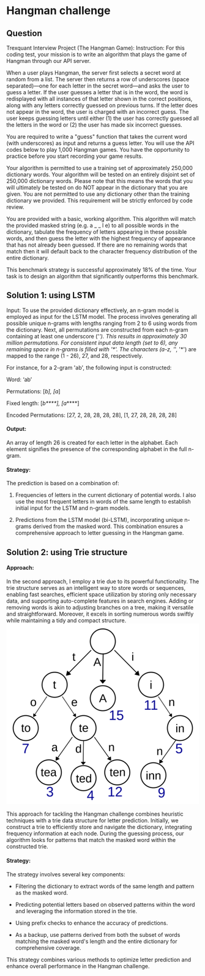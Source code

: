 # Hangman challenge

## Question
Trexquant Interview Project (The Hangman Game):
Instruction:
For this coding test, your mission is to write an algorithm that plays the game of Hangman through our API server.

When a user plays Hangman, the server first selects a secret word at random from a list. The server then returns a row of underscores (space separated)—one for each letter in the secret word—and asks the user to guess a letter. If the user guesses a letter that is in the word, the word is redisplayed with all instances of that letter shown in the correct positions, along with any letters correctly guessed on previous turns. If the letter does not appear in the word, the user is charged with an incorrect guess. The user keeps guessing letters until either (1) the user has correctly guessed all the letters in the word or (2) the user has made six incorrect guesses.

You are required to write a "guess" function that takes the current word (with underscores) as input and returns a guess letter. You will use the API codes below to play 1,000 Hangman games. You have the opportunity to practice before you start recording your game results.

Your algorithm is permitted to use a training set of approximately 250,000 dictionary words. Your algorithm will be tested on an entirely disjoint set of 250,000 dictionary words. Please note that this means the words that you will ultimately be tested on do NOT appear in the dictionary that you are given. You are not permitted to use any dictionary other than the training dictionary we provided. This requirement will be strictly enforced by code review.

You are provided with a basic, working algorithm. This algorithm will match the provided masked string (e.g. a _ _ l e) to all possible words in the dictionary, tabulate the frequency of letters appearing in these possible words, and then guess the letter with the highest frequency of appearance that has not already been guessed. If there are no remaining words that match then it will default back to the character frequency distribution of the entire dictionary.

This benchmark strategy is successful approximately 18% of the time. Your task is to design an algorithm that significantly outperforms this benchmark.

## Solution 1: using LSTM 
Input:
To use the provided dictionary effectively, an n-gram model is employed as input for the LSTM model. The process involves generating all possible unique n-grams with lengths ranging
from 2 to 6 using words from the dictionary. Next, all permutations are constructed from each n-gram containing at least one underscore ('_'). This results in approximately 30 million
permutations. For consistent input data length (set to 6), any remaining space in n-grams is filled with '*'. The characters (a-z, '_', '*') are mapped to the range (1 - 26), 27, and 28, respectively. 

For instance, for a 2-gram 'ab', the following input is constructed:

Word: ‘ab’

Permutations: [_b], [a_]

Fixed length: [_b****], [a_****]

Encoded Permutations: [27, 2, 28, 28, 28, 28], [1, 27, 28, 28, 28, 28]

#### Output:

An array of length 26 is created for each letter in the alphabet. Each element signifies the presence of the corresponding alphabet in the full n-gram.

#### Strategy:
The prediction is based on a combination of:

1. Frequencies of letters in the current dictionary of potential words. I also use the most frequent letters in words of the same length to establish initial input for the LSTM and n-gram models.

2. Predictions from the LSTM model (bi-LSTM), incorporating unique n-grams derived from the masked word. This combination ensures a comprehensive approach to letter guessing in the Hangman game.

## Solution 2: using Trie structure

#### Approach:
In the second approach, I employ a trie due to its powerful functionality. The trie structure serves as an intelligent way to store words or sequences, enabling fast searches, efficient space utilization by storing only necessary data, and supporting auto-complete features in search engines. Adding or removing words is akin to adjusting branches on a tree, making it versatile and straightforward. Moreover, it excels in sorting numerous words swiftly while maintaining a tidy and compact structure.
![image_url](https://github.com/aghalandar/Hangman_solution/blob/63e5ce3001856bc66795a4dba1d4a5507d6e89b6/Trie_example.svg.png)

This approach for tackling the Hangman challenge combines heuristic techniques with a trie data structure for letter prediction. Initially, we construct a trie to efficiently store and navigate the dictionary, integrating frequency information at each node. During the guessing process, our algorithm looks for patterns that match the masked word within the constructed trie.

#### Strategy:  
The strategy involves several key components:

* Filtering the dictionary to extract words of the same length and pattern as the masked word.

* Predicting potential letters based on observed patterns within the word and leveraging the information stored in the trie.

* Using prefix checks to enhance the accuracy of predictions.

* As a backup, use patterns derived from both the subset of words matching the masked word's length and the entire dictionary for comprehensive coverage.

This strategy combines various methods to optimize letter prediction and enhance overall performance in the Hangman challenge.


